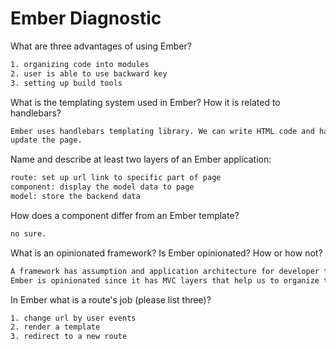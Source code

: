 # Ember Diagnostic

What are three advantages of using Ember?

```sh
1. organizing code into modules
2. user is able to use backward key
3. setting up build tools
```

What is the templating system used in Ember? How it is related to
handlebars?

```sh
Ember uses handlebars templating library. We can write HTML code and handlebars code to
update the page.
```

Name and describe at least two layers of an Ember application:

```sh
route: set up url link to specific part of page
component: display the model data to page
model: store the backend data
```

How does a component differ from an Ember template?

```sh
no sure.
```

What is an opinionated framework? Is Ember opinionated? How or how not?

```sh
A framework has assumption and application architecture for developer to speed up the developer time.
Ember is opinionated since it has MVC layers that help us to organize the front end code and increase our time.
```

In Ember what is a route's job (please list three)?

```sh
1. change url by user events
2. render a template
3. redirect to a new route
```
